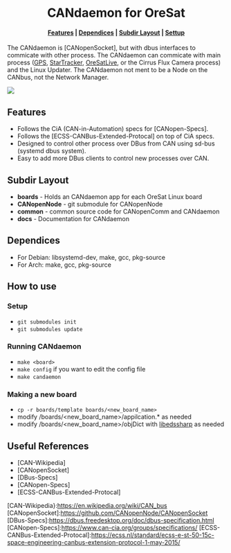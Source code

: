 <div align="center">
  <h1>
  <br> CANdaemon for OreSat </br>
  </h1>
  <h4>
    <a href="#features">Features</a> |
    <a href="#dependices">Dependices</a> |
    <a href="#subdir layout">Subdir Layout</a> |
    <a href="#settup">Settup</a>
  </h4>
</div>

The CANdaemon is [CANopenSocket], but with dbus interfaces to commicate with other process. The CANdaemon can commicate with main process ([GPS], [StarTracker], [OreSatLive], or the Cirrus Flux Camera process) and the Linux Updater. The CANdaemon not ment to be a Node on the CANbus, not the Network Manager.

![](https://github.com/oresat/oresat-linux/blob/master/CANdaemon/docs/OreSatLinuxDiagram.jpg)

## Features
- Follows the CiA (CAN-in-Automation) specs for [CANopen-Specs]. 
- Follows the [ECSS-CANBus-Extended-Protocal] on top of CiA specs.
- Designed to control other process over DBus from CAN using sd-bus (systemd dbus system).
- Easy to add more DBus clients to control new processes over CAN.

## Subdir Layout 
- **boards** - Holds an CANdaemon app for each OreSat Linux board
- **CANopenNode** - git submodule for CANopenNode
- **common** - common source code for CANopenComm and CANdaemon
- **docs** - Documentation for CANdaemon

## Dependices
- For Debian: libsystemd-dev, make, gcc, pkg-source 
- For Arch: make, gcc, pkg-source 

## How to use
### Setup
- `git submodules init`
- `git submodules update`

### Running CANdaemon
- `make <board>`
- `make config` if you want to edit the config file
- `make candaemon`

### Making a new board
- `cp -r boards/template boards/<new_board_name>`
- modify /boards/<new_board_name>/appilcation.* as needed
- modify /boards/<new_board_name>/objDict with [libedssharp] as needed

## Useful References
- [CAN-Wikipedia]
- [CANopenSocket]
- [DBus-Specs]
- [CANopen-Specs]
- [ECSS-CANBus-Extended-Protocal]

<!-- Other oresat repos -->
[GPS]:https://github.com/oresat/oresat-gps-software
[StarTracker]:https://github.com/oresat/oresat-star-tracker
[OreSatLive]:https://github.com/oresat/oresat-dxwifi-software

<!-- References --> 
[CAN-Wikipedia}:https://en.wikipedia.org/wiki/CAN_bus
[CANopenSocket]:https://github.com/CANopenNode/CANopenSocket
[DBus-Specs]:https://dbus.freedesktop.org/doc/dbus-specification.html
[CANopen-Specs]:https://www.can-cia.org/groups/specifications/
[ECSS-CANBus-Extended-Protocal]:https://ecss.nl/standard/ecss-e-st-50-15c-space-engineering-canbus-extension-protocol-1-may-2015/

<!-- Other --> 
[libedssharp]:https://github.com/robincornelius/libedssharp
